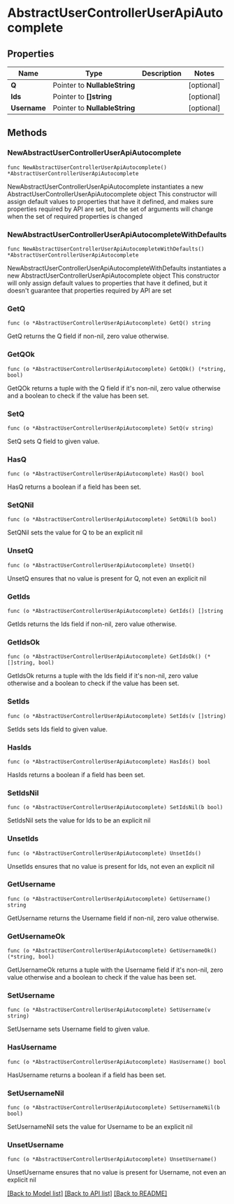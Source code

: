 # AbstractUserControllerUserApiAutocomplete

## Properties

Name | Type | Description | Notes
------------ | ------------- | ------------- | -------------
**Q** | Pointer to **NullableString** |  | [optional] 
**Ids** | Pointer to **[]string** |  | [optional] 
**Username** | Pointer to **NullableString** |  | [optional] 

## Methods

### NewAbstractUserControllerUserApiAutocomplete

`func NewAbstractUserControllerUserApiAutocomplete() *AbstractUserControllerUserApiAutocomplete`

NewAbstractUserControllerUserApiAutocomplete instantiates a new AbstractUserControllerUserApiAutocomplete object
This constructor will assign default values to properties that have it defined,
and makes sure properties required by API are set, but the set of arguments
will change when the set of required properties is changed

### NewAbstractUserControllerUserApiAutocompleteWithDefaults

`func NewAbstractUserControllerUserApiAutocompleteWithDefaults() *AbstractUserControllerUserApiAutocomplete`

NewAbstractUserControllerUserApiAutocompleteWithDefaults instantiates a new AbstractUserControllerUserApiAutocomplete object
This constructor will only assign default values to properties that have it defined,
but it doesn't guarantee that properties required by API are set

### GetQ

`func (o *AbstractUserControllerUserApiAutocomplete) GetQ() string`

GetQ returns the Q field if non-nil, zero value otherwise.

### GetQOk

`func (o *AbstractUserControllerUserApiAutocomplete) GetQOk() (*string, bool)`

GetQOk returns a tuple with the Q field if it's non-nil, zero value otherwise
and a boolean to check if the value has been set.

### SetQ

`func (o *AbstractUserControllerUserApiAutocomplete) SetQ(v string)`

SetQ sets Q field to given value.

### HasQ

`func (o *AbstractUserControllerUserApiAutocomplete) HasQ() bool`

HasQ returns a boolean if a field has been set.

### SetQNil

`func (o *AbstractUserControllerUserApiAutocomplete) SetQNil(b bool)`

 SetQNil sets the value for Q to be an explicit nil

### UnsetQ
`func (o *AbstractUserControllerUserApiAutocomplete) UnsetQ()`

UnsetQ ensures that no value is present for Q, not even an explicit nil
### GetIds

`func (o *AbstractUserControllerUserApiAutocomplete) GetIds() []string`

GetIds returns the Ids field if non-nil, zero value otherwise.

### GetIdsOk

`func (o *AbstractUserControllerUserApiAutocomplete) GetIdsOk() (*[]string, bool)`

GetIdsOk returns a tuple with the Ids field if it's non-nil, zero value otherwise
and a boolean to check if the value has been set.

### SetIds

`func (o *AbstractUserControllerUserApiAutocomplete) SetIds(v []string)`

SetIds sets Ids field to given value.

### HasIds

`func (o *AbstractUserControllerUserApiAutocomplete) HasIds() bool`

HasIds returns a boolean if a field has been set.

### SetIdsNil

`func (o *AbstractUserControllerUserApiAutocomplete) SetIdsNil(b bool)`

 SetIdsNil sets the value for Ids to be an explicit nil

### UnsetIds
`func (o *AbstractUserControllerUserApiAutocomplete) UnsetIds()`

UnsetIds ensures that no value is present for Ids, not even an explicit nil
### GetUsername

`func (o *AbstractUserControllerUserApiAutocomplete) GetUsername() string`

GetUsername returns the Username field if non-nil, zero value otherwise.

### GetUsernameOk

`func (o *AbstractUserControllerUserApiAutocomplete) GetUsernameOk() (*string, bool)`

GetUsernameOk returns a tuple with the Username field if it's non-nil, zero value otherwise
and a boolean to check if the value has been set.

### SetUsername

`func (o *AbstractUserControllerUserApiAutocomplete) SetUsername(v string)`

SetUsername sets Username field to given value.

### HasUsername

`func (o *AbstractUserControllerUserApiAutocomplete) HasUsername() bool`

HasUsername returns a boolean if a field has been set.

### SetUsernameNil

`func (o *AbstractUserControllerUserApiAutocomplete) SetUsernameNil(b bool)`

 SetUsernameNil sets the value for Username to be an explicit nil

### UnsetUsername
`func (o *AbstractUserControllerUserApiAutocomplete) UnsetUsername()`

UnsetUsername ensures that no value is present for Username, not even an explicit nil

[[Back to Model list]](../README.md#documentation-for-models) [[Back to API list]](../README.md#documentation-for-api-endpoints) [[Back to README]](../README.md)


